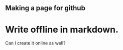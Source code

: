 Making a page for github
------------

# Write offline in markdown.

Can I create it online as well?

